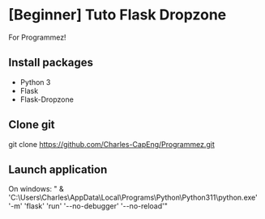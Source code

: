 # [Beginner] Tuto Flask Dropzone
For Programmez!

## Install packages
- Python 3
- Flask
- Flask-Dropzone

## Clone git
git clone https://github.com/Charles-CapEng/Programmez.git

## Launch application
On windows: " & 'C:\Users\Charles\AppData\Local\Programs\Python\Python311\python.exe' '-m' 'flask' 'run' '--no-debugger' '--no-reload'"